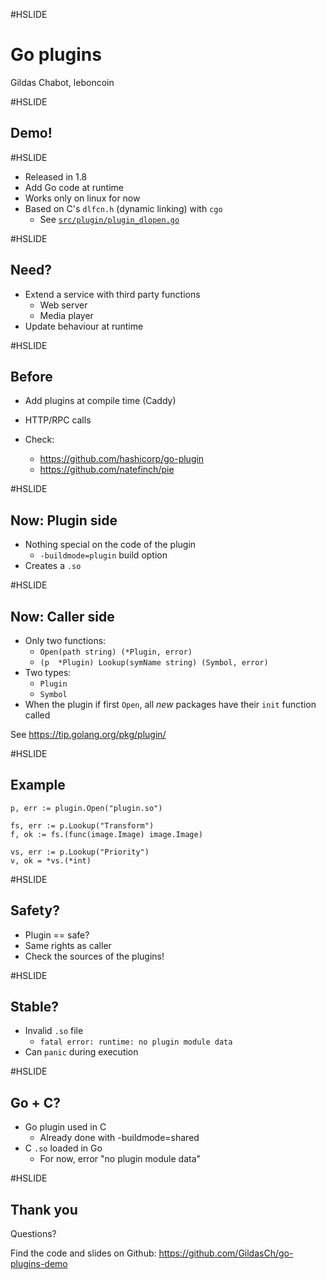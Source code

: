 #HSLIDE

# Go plugins

Gildas Chabot, leboncoin

#HSLIDE

## Demo!

#HSLIDE

- Released in 1.8
- Add Go code at runtime
- Works only on linux for now
- Based on C's `dlfcn.h` (dynamic linking) with `cgo`
  - See [`src/plugin/plugin_dlopen.go`](https://tip.golang.org/src/plugin/plugin_dlopen.go)

#HSLIDE

## Need?

- Extend a service with third party functions
  - Web server
  - Media player
- Update behaviour at runtime

#HSLIDE

## Before

- Add plugins at compile time (Caddy)
- HTTP/RPC calls

- Check:
  - https://github.com/hashicorp/go-plugin
  - https://github.com/natefinch/pie


#HSLIDE

## Now: Plugin side

- Nothing special on the code of the plugin
  - `-buildmode=plugin` build option
- Creates a `.so`

#HSLIDE

## Now: Caller side

- Only two functions:
  - `Open(path string) (*Plugin, error)`
  - `(p  *Plugin) Lookup(symName string) (Symbol, error)`
- Two types:
  - `Plugin`
  - `Symbol`
- When the plugin if first `Open`, all _new_ packages have their
  `init` function called

See https://tip.golang.org/pkg/plugin/

#HSLIDE

## Example

```
p, err := plugin.Open("plugin.so")

fs, err := p.Lookup("Transform")
f, ok := fs.(func(image.Image) image.Image)

vs, err := p.Lookup("Priority")
v, ok = *vs.(*int)
```

#HSLIDE

## Safety?

- Plugin == safe?
- Same rights as caller <!-- .element: class="fragment" -->
- Check the sources of the plugins! <!-- .element: class="fragment" -->

#HSLIDE

## Stable?

- Invalid `.so` file
  - `fatal error: runtime: no plugin module data`
- Can `panic` during execution

#HSLIDE

## Go + C?

- Go plugin used in C
  - Already done with -buildmode=shared <!-- .element: class="fragment" -->
- C `.so` loaded in Go
  - For now, error "no plugin module data" <!-- .element: class="fragment" -->

#HSLIDE

## Thank you

Questions?

Find the code and slides on Github: https://github.com/GildasCh/go-plugins-demo
